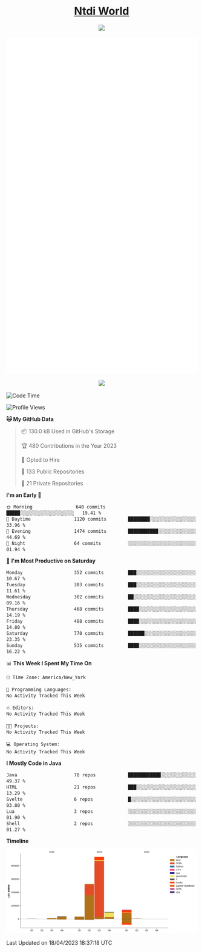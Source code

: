 <h1 align="center"><a href="https://www.ntdi.world">Ntdi World</a></h1>
<p align="center">
  <a href="https://github.com/n-tdi"><img src="https://readme-typing-svg.herokuapp.com?lines=FullStack+Developer;Web+Developer;Open-Source+Enthusiast;Java+Developer;Spigot-API%20Developer;&center=true&width=500&height=50"></a>
</p>

<div align="center">
  <img src="/github-metrics.svg"></img>
  
  <img src="https://komarev.com/ghpvc/?username=n-tdi&color=green"></img>
</div>

<!-- May use later.. idk -->
<!-- <a href="http://www.github.com/n-tdi"><img src="https://github-readme-stats.vercel.app/api?username=n-tdi&show_icons=true&hide=&count_private=true&title_color=0891b2&text_color=ffffff&icon_color=0891b2&bg_color=1c1917&hide_border=true&show_icons=true" alt="n-tdi's GitHub stats" /></a> -->

<!--START_SECTION:waka-->
![Code Time](http://img.shields.io/badge/Code%20Time-235%20hrs%2011%20mins-blue)

![Profile Views](http://img.shields.io/badge/Profile%20Views-4-blue)

**🐱 My GitHub Data** 

> 📦 130.0 kB Used in GitHub's Storage 
 > 
> 🏆 480 Contributions in the Year 2023
 > 
> 💼 Opted to Hire
 > 
> 📜 133 Public Repositories 
 > 
> 🔑 21 Private Repositories 
 > 
**I'm an Early 🐤** 

```text
🌞 Morning                640 commits         █████░░░░░░░░░░░░░░░░░░░░   19.41 % 
🌆 Daytime                1120 commits        ████████░░░░░░░░░░░░░░░░░   33.96 % 
🌃 Evening                1474 commits        ███████████░░░░░░░░░░░░░░   44.69 % 
🌙 Night                  64 commits          ░░░░░░░░░░░░░░░░░░░░░░░░░   01.94 % 
```
📅 **I'm Most Productive on Saturday** 

```text
Monday                   352 commits         ███░░░░░░░░░░░░░░░░░░░░░░   10.67 % 
Tuesday                  383 commits         ███░░░░░░░░░░░░░░░░░░░░░░   11.61 % 
Wednesday                302 commits         ██░░░░░░░░░░░░░░░░░░░░░░░   09.16 % 
Thursday                 468 commits         ████░░░░░░░░░░░░░░░░░░░░░   14.19 % 
Friday                   488 commits         ████░░░░░░░░░░░░░░░░░░░░░   14.80 % 
Saturday                 770 commits         ██████░░░░░░░░░░░░░░░░░░░   23.35 % 
Sunday                   535 commits         ████░░░░░░░░░░░░░░░░░░░░░   16.22 % 
```


📊 **This Week I Spent My Time On** 

```text
🕑︎ Time Zone: America/New_York

💬 Programming Languages: 
No Activity Tracked This Week

🔥 Editors: 
No Activity Tracked This Week

🐱‍💻 Projects: 
No Activity Tracked This Week

💻 Operating System: 
No Activity Tracked This Week
```

**I Mostly Code in Java** 

```text
Java                     78 repos            ████████████░░░░░░░░░░░░░   49.37 % 
HTML                     21 repos            ███░░░░░░░░░░░░░░░░░░░░░░   13.29 % 
Svelte                   6 repos             █░░░░░░░░░░░░░░░░░░░░░░░░   03.80 % 
Lua                      3 repos             ░░░░░░░░░░░░░░░░░░░░░░░░░   01.90 % 
Shell                    2 repos             ░░░░░░░░░░░░░░░░░░░░░░░░░   01.27 % 
```



**Timeline**

![Lines of Code chart](https://raw.githubusercontent.com/n-tdi/n-tdi/main/assets/bar_graph.png)


 Last Updated on 18/04/2023 18:37:18 UTC
<!--END_SECTION:waka-->
